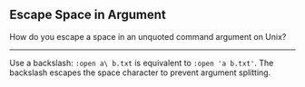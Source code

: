 ## Escape Space in Argument

How do you escape a space in an unquoted command argument on Unix?

---

Use a backslash: `:open a\ b.txt` is equivalent to `:open 'a b.txt'`. The backslash escapes the space character to prevent argument splitting.

